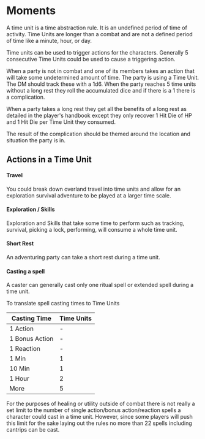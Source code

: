 # Moments

A time unit is a time abstraction rule. It is an undefined period of time of activity. Time Units are longer than a combat and are not a defined period of time like a minute, hour, or day.

Time units can be used to trigger actions for the characters. Generally 5 consecutive Time Units could be used to cause a triggering action.

When a party is not in combat and one of its members takes an action that will take some undetermined amount of time. The party is using a Time Unit. The DM should track these with a 1d6. When the party reaches 5 time units without a long rest they roll the accumulated dice and if there is a 1 there is a complication.

When a party takes a long rest they get all the benefits of a long rest as detailed in the player's handbook except they only recover 1 Hit Die of HP and 1 Hit Die per Time Unit they consumed.

The result of the complication should be themed around the location and situation the party is in. 
 
## Actions in a Time Unit

#### Travel
You could break down overland travel into time units and allow for an exploration survival adventure to be played at a larger time scale. 

#### Exploration / Skills
Exploration and Skills that take some time to perform such as tracking, survival, picking a lock, performing, will consume a whole time unit. 

#### Short Rest
An adventuring party can take a short rest during a time unit. 

#### Casting a spell
A caster can generally cast only one ritual spell or extended spell during a time unit. 

To translate spell casting times to Time Units

Casting Time | Time Units
-------------|-----------
1 Action | -
1 Bonus Action | -
1 Reaction | -
1 Min | 1
10 Min | 1
1 Hour | 2 
More | 5

For the purposes of healing or utility outside of combat there is not really a set limit to the number of single action/bonus action/reaction spells a character could cast in a time unit. However, since some players will push this limit for the sake laying out the rules no more than 22 spells including cantrips can be cast. 
 
